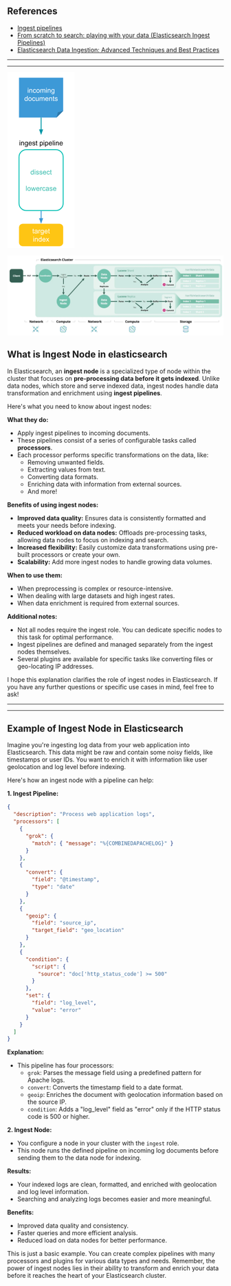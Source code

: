 ## References
- [Ingest pipelines](https://www.elastic.co/guide/en/elasticsearch/reference/current/ingest.html#test-pipeline)
- [From scratch to search: playing with your data (Elasticsearch Ingest Pipelines)](https://towardsdatascience.com/from-scratch-to-search-playing-with-your-data-elasticsearch-ingest-pipelines-6d054bf5d866)
- [Elasticsearch Data Ingestion: Advanced Techniques and Best Practices](https://opster.com/guides/elasticsearch/operations/elasticsearch-data-ingestion/)

----
----

![](ingest-pipeline.png)

![](ingest-node.png)

## What is Ingest Node in elasticsearch

In Elasticsearch, an **ingest node** is a specialized type of node within the cluster that focuses on **pre-processing data before it gets indexed**. Unlike data nodes, which store and serve indexed data, ingest nodes handle data transformation and enrichment using **ingest pipelines**.

Here's what you need to know about ingest nodes:

**What they do:**

* Apply ingest pipelines to incoming documents.
* These pipelines consist of a series of configurable tasks called **processors**.
* Each processor performs specific transformations on the data, like:
    * Removing unwanted fields.
    * Extracting values from text.
    * Converting data formats.
    * Enriching data with information from external sources.
    * And more!

**Benefits of using ingest nodes:**

* **Improved data quality:** Ensures data is consistently formatted and meets your needs before indexing.
* **Reduced workload on data nodes:** Offloads pre-processing tasks, allowing data nodes to focus on indexing and search.
* **Increased flexibility:** Easily customize data transformations using pre-built processors or create your own.
* **Scalability:** Add more ingest nodes to handle growing data volumes.

**When to use them:**

* When preprocessing is complex or resource-intensive.
* When dealing with large datasets and high ingest rates.
* When data enrichment is required from external sources.

**Additional notes:**

* Not all nodes require the ingest role. You can dedicate specific nodes to this task for optimal performance.
* Ingest pipelines are defined and managed separately from the ingest nodes themselves.
* Several plugins are available for specific tasks like converting files or geo-locating IP addresses.

I hope this explanation clarifies the role of ingest nodes in Elasticsearch. If you have any further questions or specific use cases in mind, feel free to ask!

----
----

## Example of Ingest Node in Elasticsearch

Imagine you're ingesting log data from your web application into Elasticsearch. This data might be raw and contain some noisy fields, like timestamps or user IDs. You want to enrich it with information like user geolocation and log level before indexing.

Here's how an ingest node with a pipeline can help:

**1. Ingest Pipeline:**

```json
{
  "description": "Process web application logs",
  "processors": [
    {
      "grok": {
        "match": { "message": "%{COMBINEDAPACHELOG}" }
      }
    },
    {
      "convert": {
        "field": "@timestamp",
        "type": "date"
      }
    },
    {
      "geoip": {
        "field": "source_ip",
        "target_field": "geo_location"
      }
    },
    {
      "condition": {
        "script": {
          "source": "doc['http_status_code'] >= 500"
        }
      },
      "set": {
        "field": "log_level",
        "value": "error"
      }
    }
  ]
}
```

**Explanation:**

* This pipeline has four processors:
    * `grok`: Parses the message field using a predefined pattern for Apache logs.
    * `convert`: Converts the timestamp field to a date format.
    * `geoip`: Enriches the document with geolocation information based on the source IP.
    * `condition`: Adds a "log_level" field as "error" only if the HTTP status code is 500 or higher.

**2. Ingest Node:**

* You configure a node in your cluster with the `ingest` role.
* This node runs the defined pipeline on incoming log documents before sending them to the data node for indexing.

**Results:**

* Your indexed logs are clean, formatted, and enriched with geolocation and log level information.
* Searching and analyzing logs becomes easier and more meaningful.

**Benefits:**

* Improved data quality and consistency.
* Faster queries and more efficient analysis.
* Reduced load on data nodes for better performance.

This is just a basic example. You can create complex pipelines with many processors and plugins for various data types and needs. Remember, the power of ingest nodes lies in their ability to transform and enrich your data before it reaches the heart of your Elasticsearch cluster.